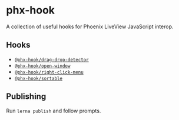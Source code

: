 # phx-hook

A collection of useful hooks for Phoenix LiveView JavaScript interop.

## Hooks

* [`@phx-hook/drag-drop-detector`](./packages/drag-drop-detector)
* [`@phx-hook/open-window`](./packages/open-window)
* [`@phx-hook/right-click-menu`](./packages/right-click-menu)
* [`@phx-hook/sortable`](./packages/sortable)

## Publishing

Run `lerna publish` and follow prompts.
